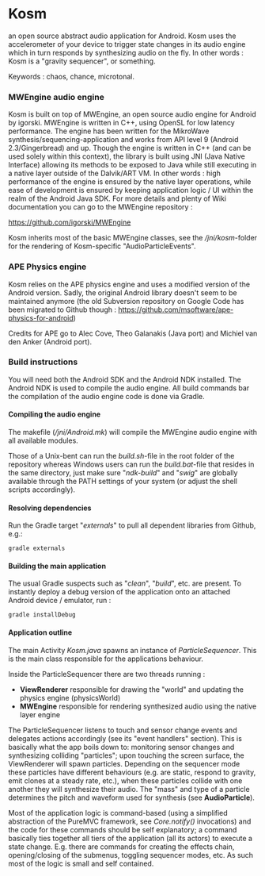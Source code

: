Kosm
====

an open source abstract audio application for Android. Kosm uses the accelerometer of your device to
trigger state changes in its audio engine which in turn responds by synthesizing audio on the fly. In
other words : Kosm is a "gravity sequencer", or something.

Keywords : chaos, chance, microtonal.

### MWEngine audio engine

Kosm is built on top of MWEngine, an open source audio engine for Android by igorski. MWEngine is
written in C++, using OpenSL for low latency performance. The engine has been written for the MikroWave
synthesis/sequencing-application and works from API level 9 (Android 2.3/Gingerbread) and up. Though the
engine is written in C++  (and can be used solely within this context), the library is built using JNI
(Java Native Interface) allowing its methods to be exposed to Java while still executing in a native layer
outside of the Dalvik/ART VM. In other words : high performance of the engine is ensured by the native layer
operations, while ease of development is ensured by keeping application logic / UI within the realm of the
Android Java SDK. For more details and plenty of Wiki documentation you can go to the MWEngine repository :

https://github.com/igorski/MWEngine

Kosm inherits most of the basic MWEngine classes, see the _/jni/kosm_-folder for the rendering of
Kosm-specific "AudioParticleEvents".

### APE Physics engine

Kosm relies on the APE physics engine and uses a modified version of the Android version. Sadly, the
original Android library doesn't seem to be maintained anymore (the old Subversion repository on Google Code
has been migrated to Github though : https://github.com/msoftware/ape-physics-for-android)

Credits for APE go to Alec Cove, Theo Galanakis (Java port) and Michiel van den Anker (Android port).

### Build instructions

You will need both the Android SDK and the Android NDK installed. The Android NDK is used to compile the
audio engine. All build commands bar the compilation of the audio engine code is done via Gradle.

#### Compiling the audio engine

The makefile (_/jni/Android.mk_) will compile the MWEngine audio engine with all available modules.

Those of a Unix-bent can run the _build.sh_-file in the root folder of the repository whereas Windows users can run the _build.bat_-file that resides in the same directory, just make sure "_ndk-build_" and "_swig_" are globally available through the PATH settings of your system (or adjust the shell scripts accordingly).

#### Resolving dependencies

Run the Gradle target "_externals_" to pull all dependent libraries from Github, e.g.:

    gradle externals

#### Building the main application

The usual Gradle suspects such as "_clean_", "_build_", etc. are present. To instantly deploy a debug version of the
application onto an attached Android device / emulator, run :

    gradle installDebug
    
#### Application outline

The main Activity _Kosm.java_ spawns an instance of *ParticleSequencer*. This is the main class
responsible for the applications behaviour.

Inside the ParticleSequencer there are two threads running :

 * **ViewRenderer** responsible for drawing the "world" and updating the physics engine (physicsWorld)
 * **MWEngine** responsible for rendering synthesized audio using the native layer engine

The ParticleSequencer listens to touch and sensor change events and delegates actions accordingly (see its "event handlers" section). This is basically what the app boils down to: monitoring sensor changes and synthesizing colliding "particles"; upon touching the screen surface, the ViewRenderer will spawn particles. Depending on the sequencer mode these particles have different behaviours (e.g. are static, respond to gravity, emit clones at a steady rate, etc.), when these particles collide with one another they will synthesize their audio. The "mass" and type of a particle determines the pitch and waveform used for synthesis (see **AudioParticle**).

Most of the application logic is command-based (using a simplified abstraction of the PureMVC framework, see _Core.notify()_ invocations) and the code for these commands should be self explanatory; a command basically ties together all tiers of the application (all its actors) to execute a state change. E.g. there are commands for creating the effects chain, opening/closing of the submenus, toggling sequencer modes, etc. As such most of the logic is small and self contained.
